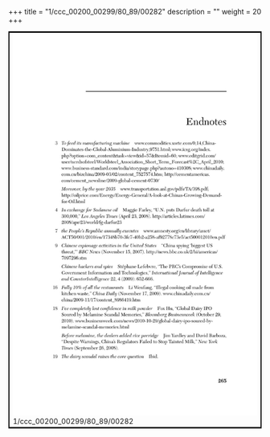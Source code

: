 +++
title = "1/ccc_00200_00299/80_89/00282"
description = ""
weight = 20
+++

<table style="border:2px solid black;max-width:800px;max-height:800px;" 
><tr><td>
<img class="center-fit-jpg"
src="/jpg_/out_jpg_dbc_282.jpg">
1/ccc_00200_00299/80_89/00282
</img></td></tr></table>
